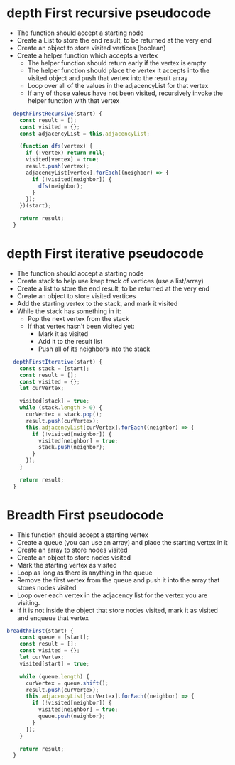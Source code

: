 # depth First recursive pseudocode

- The function should accept a starting node
- Create a List to store the end result, to be returned at the very end
- Create an object to store visited vertices (boolean)
- Create a helper function which accepts a vertex
  - The helper function should return early if the vertex is empty
  - The helper function should place the vertex it accepts into the visited object and push that vertex into the result array
  - Loop over all of the values in the adjacencyList for that vertex
  - If any of those valeus have not been visited, recursively invoke the helper function with that vertex

```javascript
  depthFirstRecursive(start) {
    const result = [];
    const visited = {};
    const adjacencyList = this.adjacencyList;

    (function dfs(vertex) {
      if (!vertex) return null;
      visited[vertex] = true;
      result.push(vertex);
      adjacencyList[vertex].forEach((neighbor) => {
        if (!visited[neighbor]) {
          dfs(neighbor);
        }
      });
    })(start);

    return result;
  }
```

# depth First iterative pseudocode

- The function should accept a starting node
- Create stack to help use keep track of vertices (use a list/array)
- Create a list to store the end result, to be returned at the very end
- Create an object to store visited vertices
- Add the starting vertex to the stack, and mark it visited
- While the stack has something in it:
  - Pop the next vertex from the stack
  - If that vertex hasn't been visited yet:
    - Mark it as visited
    - Add it to the result list
    - Push all of its neighbors into the stack

```js
  depthFirstIterative(start) {
    const stack = [start];
    const result = [];
    const visited = {};
    let curVertex;

    visited[stack] = true;
    while (stack.length > 0) {
      curVertex = stack.pop();
      result.push(curVertex);
      this.adjacencyList[curVertex].forEach((neighbor) => {
        if (!visited[neighbor]) {
          visited[neighbor] = true;
          stack.push(neighbor);
        }
      });
    }

    return result;
  }
```

# Breadth First pseudocode

- This function should accept a starting vertex
- Create a queue (you can use an array) and place the starting vertex in it
- Create an array to store nodes visited
- Create an object to store nodes visited
- Mark the starting vertex as visited
- Loop as long as there is anything in the queue
- Remove the first vertex from the queue and push it into the array that stores nodes visited
- Loop over each vertex in the adjacency list for the vertex you are visiting.
- If it is not inside the object that store nodes visited, mark it as visited and enqueue that vertex

```js
breadthFirst(start) {
    const queue = [start];
    const result = [];
    const visited = {};
    let curVertex;
    visited[start] = true;

    while (queue.length) {
      curVertex = queue.shift();
      result.push(curVertex);
      this.adjacencyList[curVertex].forEach((neighbor) => {
        if (!visited[neighbor]) {
          visited[neighbor] = true;
          queue.push(neighbor);
        }
      });
    }

    return result;
  }
```
